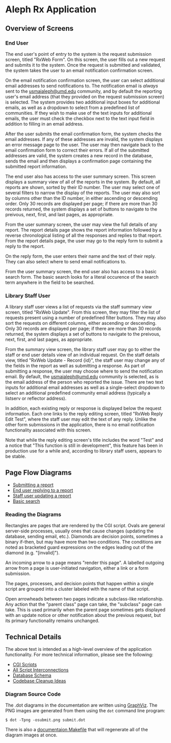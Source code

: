 Aleph Rx Application
====================

Overview of Screens
-------------------

### End User ###

The end user's point of entry to the system is the request submission screen,
titled "RxWeb Form". On this screen, the user fills out a new request and
submits it to the system. Once the request is submitted and validated, the
system takes the user to an email notification confirmation screen.

On the email notification confirmation screen, the user can select additional
email addresses to send notifications to. The notification email is *always*
sent to the usmaialeph@umd.edu community, and by default the reporting user's
email address (that they provided on the request submission screen) is
selected.  The system provides two additional input boxes for additional emails,
as well as a dropdown to select from a predefined list of communities. If they
wish to make use of the text inputs for additional emails, the user must check
the checkbox next to the text input field in addition to filling in an email
address.

After the user submits the email confirmation form, the system checks the email
addresses. If any of these addresses are invalid, the system displays an error
message page to the user. The user may then navigate back to the email
confirmation form to correct their errors. If all of the submitted addresses are
valid, the system creates a new record in the database, sends the email and then
displays a confirmation page containing the submitted report information.

The end user also has access to the user summary screen. This screen displays a
summary view of all of the reports in the system. By default, all reports are
shown, sorted by their ID number. The user may select one of several filters to
narrow the display of the reports. The user may also sort by columns other
than the ID number, in either ascending or descending order. Only 30 records are
displayed per page; if there are more than 30 records returned, the system
displays a set of buttons to navigate to the preivous, next, first, and last
pages, as appropriate.

From the user summary screen, the user may view the full details of any report.
The report details page shows the report information followed by a reverse
chronological listing of all the responses and replies to that report. From the
report details page, the user may go to the reply form to submit a reply to the
report.

On the reply form, the user enters their name and the text of their reply. They
can also select where to send email notifications to.

From the user summary screen, the end user also has access to a basic search
form. The basic search looks for a literal occurence of the search term anywhere
in the field to be searched.

### Library Staff User ###

A library staff user views a list of requests via the staff summary view screen,
titled "RxWeb Update". From this screen, they may filter the list of requests
present using a number of predefined filter buttons. They may also sort the
requests on different columns, either ascending or descending. Only 30 records
are displayed per page; if there are more than 30 records returned, the system
displays a set of buttons to navigate to the preivous, next, first, and last
pages, as appropriate.

From the summary view screen, the library staff user may go to either the staff
or end user details view of an individual request. On the staff details view,
titled "RxWeb Update - Record {id}", the staff user may change any of the fields
in the report as well as submitting a response. As part of submitting a
response, the user may choose where to send the notification email. By default,
the usmaialeph@umd.edu community is selected, as is the email address of the
person who reported the issue. There are two text inputs for additional email
addresses as well as a single-select dropdown to select an additional predefined
community email address (typically a listserv or reflector address).

In addition, each existing reply or response is displayed below the request
information. Each one links to the reply editing screen, titled "RxWeb Reply
Edit Test", where the staff user may edit the text of any reply. Unlike the
other form submissions in the application, there is no email notification
functionality associated with this screen.

Note that while the reply editing screen's title includes the word "Test" and a
notice that "This function is still in development", this feature has been in
production use for a while and, according to library staff users, appears to be
stable.

Page Flow Diagrams
------------------

- [Submitting a report](submit.png)
- [End user replying to a report](userreply.png)
- [Staff user updating a report](staffresponse.png)
- [Basic search](search.png)

### Reading the Diagrams ###

Rectangles are pages that are rendered by the CGI script. Ovals are general
server-side processes, usually ones that cause changes (updating the database,
sending email, etc.). Diamonds are decision points, sometimes a binary if-then,
but may have more than two conditions. The conditions are noted as bracketed
guard expressions on the edges leading out of the diamond (e.g. "[invalid]").

An incoming arrow to a page means "render this page". A labelled outgoing arrow
from a page is user-initiated navigation, either a link or a form submission.

The pages, processes, and decision points that happen within a single script are
grouped into a cluster labeled with the name of that script.

Open arrowheads between two pages indicate a subclass-like relationship. Any
action that the "parent class" page can take, the "subclass" page can take. This
is used primarily when the parent page sometimes gets displayed with an update
notice or other notification about the previous request, but its primary
functionality remains unchanged.

Technical Details
-----------------

The above text is intended as a high-level overview of the application
functionality. For more technical information, please see the following:

- [CGI Scripts](scripts.md)
- [All Script Interconnections](pageflow.png)
- [Database Schema](database.md)
- [Codebase Cleanup Ideas](codefixes.md)

### Diagram Source Code ###

The .dot diagrams in the documentation are written using
[GraphViz](http://www.graphviz.org). The PNG images are generated from them
using the `dot` command line program:

    $ dot -Tpng -osubmit.png submit.dot

There is also a [documentaion Makefile](Makefile) that will regenerate all of
the diagram images at once.

